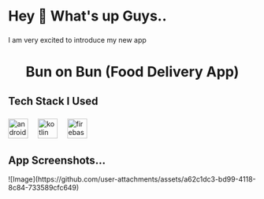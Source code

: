 <h1 align="left">Hey 👋 What's up Guys..</h1>

###

<p align="left">I am very excited to introduce my new app</p>

###

<h1 align="center">Bun on Bun (Food Delivery App)</h1>

###

<h2 align="left">Tech Stack I Used</h2>

###

<div align="left">
  <img src="https://cdn.jsdelivr.net/gh/devicons/devicon/icons/androidstudio/androidstudio-original.svg" height="40" alt="androidstudio logo"  />
  <img width="12" />
  <img src="https://cdn.jsdelivr.net/gh/devicons/devicon/icons/kotlin/kotlin-original.svg" height="40" alt="kotlin logo"  />
  <img width="12" />
  <img src="https://cdn.jsdelivr.net/gh/devicons/devicon/icons/firebase/firebase-plain.svg" height="40" alt="firebase logo"  />
</div>

###

<h2 align="left">App Screenshots...</h2>
![Image](https://github.com/user-attachments/assets/a62c1dc3-bd99-4118-8c84-733589cfc649)

###
